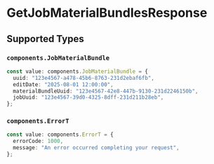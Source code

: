 # GetJobMaterialBundlesResponse


## Supported Types

### `components.JobMaterialBundle`

```typescript
const value: components.JobMaterialBundle = {
  uuid: "123e4567-a478-45b6-8763-231d2ebaf6fb",
  editDate: "2025-08-01 12:00:00",
  materialBundleUuid: "123e4567-42e8-447b-9130-231d2246150b",
  jobUuid: "123e4567-39d0-4325-8dff-231d211b28eb",
};
```

### `components.ErrorT`

```typescript
const value: components.ErrorT = {
  errorCode: 1000,
  message: "An error occurred completing your request",
};
```

